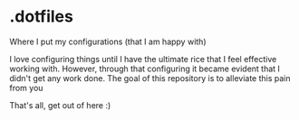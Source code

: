 # .dotfiles
Where I put my configurations (that I am happy with)

I love configuring things until I have the ultimate rice that I feel effective working with.
However, through that configuring it became evident that I didn't get any work done.
The goal of this repository is to alleviate this pain from you

That's all, get out of here :)
